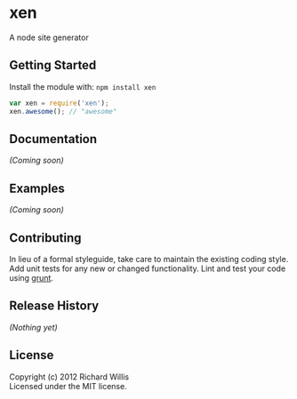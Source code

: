# xen

A node site generator

## Getting Started
Install the module with: `npm install xen`

```javascript
var xen = require('xen');
xen.awesome(); // "awesome"
```

## Documentation
_(Coming soon)_

## Examples
_(Coming soon)_

## Contributing
In lieu of a formal styleguide, take care to maintain the existing coding style. Add unit tests for any new or changed functionality. Lint and test your code using [grunt](https://github.com/cowboy/grunt).

## Release History
_(Nothing yet)_

## License
Copyright (c) 2012 Richard Willis  
Licensed under the MIT license.

